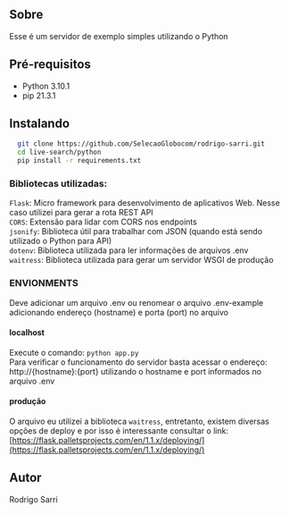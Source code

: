 ## Sobre

Esse é um servidor de exemplo simples utilizando o Python

## Pré-requisitos

- Python 3.10.1
- pip 21.3.1

## Instalando

``` bash
  git clone https://github.com/SelecaoGlobocom/rodrigo-sarri.git
  cd live-search/python
  pip install -r requirements.txt
```

### Bibliotecas utilizadas:

`Flask`: Micro framework para desenvolvimento de aplicativos Web. Nesse caso utilizei para gerar a rota REST API <br>
`CORS`: Extensão para lidar com CORS nos endpoints<br>
`jsonify`: Biblioteca útil para trabalhar com JSON (quando está sendo utilizado o Python para API)<br>
`dotenv`: Biblioteca utilizada para ler informações de arquivos .env<br>
`waitress`: Biblioteca utilizada para gerar um servidor WSGI de produção<br>

### ENVIONMENTS

Deve adicionar um arquivo .env ou renomear o arquivo .env-example adicionando endereço (hostname) e porta (port) no arquivo

#### localhost

Execute o comando: `python app.py`<br>
Para verificar o funcionamento do servidor basta acessar o endereço: http://{hostname}:{port} utilizando o hostname e port informados no arquivo .env

#### produção

O arquivo eu utilizei a biblioteca `waitress`, entretanto, existem diversas opções de deploy e por isso é interessante consultar o link:
[https://flask.palletsprojects.com/en/1.1.x/deploying/](https://flask.palletsprojects.com/en/1.1.x/deploying/)

## Autor

Rodrigo Sarri